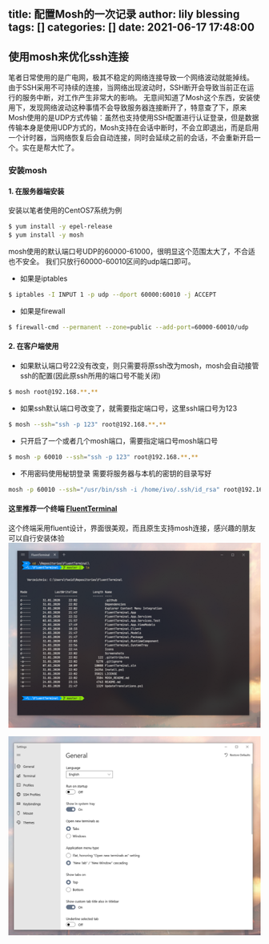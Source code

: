 title: 配置Mosh的一次记录
author: lily blessing
tags: []
categories: []
date: 2021-06-17 17:48:00
---
## 使用mosh来优化ssh连接

笔者日常使用的是广电网，极其不稳定的网络连接导致一个网络波动就能掉线。
由于SSH采用不可持续的连接，当网络出现波动时，SSH断开会导致当前正在运行的服务中断，对工作产生非常大的影响。
无意间知道了Mosh这个东西，安装使用下，发现网络波动这种事情不会导致服务器连接断开了，特意查了下，原来Mosh使用的是UDP方式传输：虽然也支持使用SSH配置进行认证登录，但是数据传输本身是使用UDP方式的，Mosh支持在会话中断时，不会立即退出，而是启用一个计时器，当网络恢复后会自动连接，同时会延续之前的会话，不会重新开启一个。实在是帮大忙了。

### 安装mosh

#### 1. 在服务器端安装

安装以笔者使用的CentOS7系统为例
``` bash
$ yum install -y epel-release
$ yum install -y mosh 
```

mosh使用的默认端口号UDP的60000-61000，很明显这个范围太大了，不合适也不安全。
我们只放行60000-60010区间的udp端口即可。

- 如果是iptables
``` bash
$ iptables -I INPUT 1 -p udp --dport 60000:60010 -j ACCEPT
```
- 如果是firewall
``` bash 
$ firewall-cmd --permanent --zone=public --add-port=60000-60010/udp
```

#### 2. 在客户端使用

- 如果默认端口号22没有改变，则只需要将原ssh改为mosh，mosh会自动接管ssh的配置(因此原ssh所用的端口号不能关闭)

``` bash
$ mosh root@192.168.**.**
```

- 如果ssh默认端口号改变了，就需要指定端口号，这里ssh端口号为123

``` bash
$ mosh --ssh="ssh -p 123" root@192.168.**.**
```

- 只开启了一个或者几个mosh端口，需要指定端口号mosh端口号

``` bash
$ mosh -p 60010 --ssh="ssh -p 123" root@192.168.**.**
```

- 不用密码使用秘钥登录 需要将服务器与本机的密钥的目录写好

``` bash 
mosh -p 60010 --ssh="/usr/bin/ssh -i /home/ivo/.ssh/id_rsa" root@192.168.**.**
```

#### 这里推荐一个终端 [FluentTerminal](https://github.com/felixse/FluentTerminal)

这个终端采用fluent设计，界面很美观，而且原生支持mosh连接，感兴趣的朋友可以自行安装体验
![FluentTerminal](https://raw.githubusercontent.com/lilyblessing/img/main/20211018/524be333a47eae8969b395f59c9151a5-060c8f.png)

![FluentSettings](https://raw.githubusercontent.com/lilyblessing/img/main/20211018/aed501b0d68152164588d42b32ca4919-6c4cfc.png)